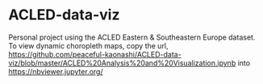 # ACLED-data-viz
Personal project using the ACLED Eastern &amp; Southeastern Europe dataset.
To view dynamic choropleth maps, copy the url, https://github.com/peaceful-kaonashi/ACLED-data-viz/blob/master/ACLED%20Analysis%20and%20Visualization.ipynb into https://nbviewer.jupyter.org/
